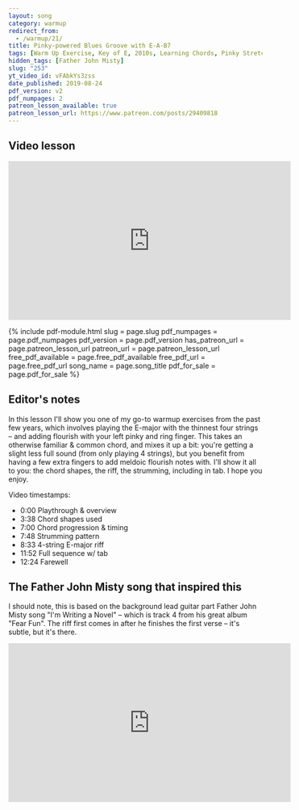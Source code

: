 ```yaml
---
layout: song
category: warmup
redirect_from:
  - /warmup/21/
title: Pinky-powered Blues Groove with E-A-B7
tags: [Warm Up Exercise, Key of E, 2010s, Learning Chords, Pinky Stretch]
hidden_tags: [Father John Misty]
slug: "253"
yt_video_id: vFAbkYs3zss
date_published: 2019-08-24
pdf_version: v2
pdf_numpages: 2
patreon_lesson_available: true
patreon_lesson_url: https://www.patreon.com/posts/29409818
---
```


## Video lesson

<iframe width="560" height="315" src="https://www.youtube.com/embed/vFAbkYs3zss?showinfo=0" frameborder="0" allowfullscreen></iframe>

<!-- Coming soon... -->

{% include pdf-module.html slug = page.slug pdf_numpages = page.pdf_numpages pdf_version = page.pdf_version has_patreon_url = page.patreon_lesson_url patreon_url = page.patreon_lesson_url free_pdf_available = page.free_pdf_available free_pdf_url = page.free_pdf_url song_name = page.song_title pdf_for_sale = page.pdf_for_sale %}

## Editor's notes

In this lesson I'll show you one of my go-to warmup exercises from the past few years, which involves playing the E-major with the thinnest four strings – and adding flourish with your left pinky and ring finger. This takes an otherwise familiar & common chord, and mixes it up a bit: you're getting a slight less full sound (from only playing 4 strings), but you benefit from having a few extra fingers to add meldoic flourish notes with. I'll show it all to you: the chord shapes, the riff, the strumming, including in tab. I hope you enjoy.

Video timestamps:

- 0:00 Playthrough & overview
- 3:38 Chord shapes used
- 7:00 Chord progression & timing
- 7:48 Strumming pattern
- 8:33 4-string E-major riff
- 11:52 Full sequence w/ tab
- 12:24 Farewell

## The Father John Misty song that inspired this

I should note, this is based on the background lead guitar part Father John Misty song "I'm Writing a Novel" – which is track 4 from his great album "Fear Fun". The riff first comes in after he finishes the first verse – it's subtle, but it's there.

<iframe width="560" height="315" src="https://www.youtube.com/embed/6mSGcu3ETKo" frameborder="0" allow="accelerometer; autoplay; encrypted-media; gyroscope; picture-in-picture" allowfullscreen></iframe>
